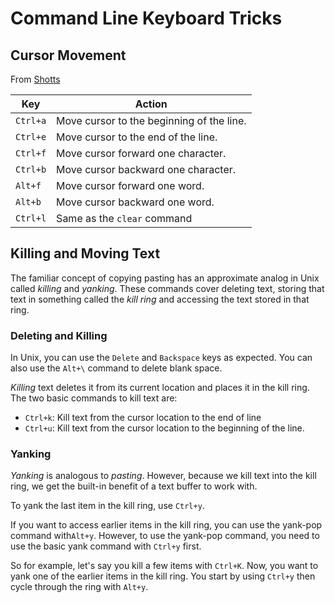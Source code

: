 # Command Line Keyboard Tricks

## Cursor Movement

From [Shotts](https://www.oreilly.com/library/view/the-linux-command/9781593273897/)

| **Key**    | **Action**                                |
|---------   |-------------------------------------------|
| `Ctrl+a`   | Move cursor to the beginning of the line. |
| `Ctrl+e`   | Move cursor to the end of the line.       |
| `Ctrl+f`   | Move cursor forward one character.        |
| `Ctrl+b`   | Move cursor backward one character.       |
| `Alt+f`    | Move cursor forward one word.             |
| `Alt+b`    | Move cursor backward one word.            |
| `Ctrl+l`   | Same as the `clear` command               |

## Killing and Moving Text

The familiar concept of copying pasting has an approximate analog in Unix called *killing* and *yanking*. These commands cover deleting text, storing that text in something called the *kill ring* and accessing the text stored in that ring.

### Deleting and Killing

In Unix, you can use the `Delete` and `Backspace` keys as expected. You can also use the `Alt+\` command to delete blank space.

*Killing* text deletes it from its current location and places it in the kill ring. The two basic commands to kill text are:

- `Ctrl+k`: Kill text from the cursor location to the end of line
- `Ctrl+u`: Kill text from the cursor location to the beginning of the line.

### Yanking

*Yanking* is analogous to *pasting*. However, because we kill text into the kill ring, we get the built-in benefit of a text buffer to work with.

To yank the last item in the kill ring, use `Ctrl+y`.

If you want to access earlier items in the kill ring, you can use the yank-pop command with`Alt+y`. However, to use the yank-pop command, you need to use the basic yank command with `Ctrl+y` first.

So for example, let's say you kill a few items with `Ctrl+K`. Now, you want to yank one of the earlier items in the kill ring. You start by using `Ctrl+y` then cycle through the ring with `Alt+y`.
